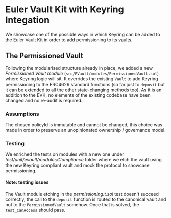 # Euler Vault Kit with Keyring Integation
We showcase one of the possible ways in which Keyring can be added to the Euler Vault Kit in order to add permissioning to its vaults.

## The Permissioned Vault
Following the modularised structure already in place, we added a new *Permissioned Vault module* (`src/EVault/modules/PermissionedVault.sol`) where Keyring logic will sit. It overrides the existing `Vault` to add Keyring permissioning to the ERC4626 standard functions (so far just to `deposit` but it can be extended to all the other state-changing methods too).
As it is an addition to the EVK, no elements of the existing codebase have been changed and no re-audit is required.

### Assumptions
The chosen policyId is immutable and cannot be changed, this choice was made in order to preserve an unopinionated ownership / governance model.

### Testing
We enriched the tests on modules with a new one under *test/unit/evault/modules/Compliance* folder where we etch the vault using the new Keyring compliant vault and mock the protocol to showcase permissioning.

#### Note: testing issues
The Vault module etching in the *permissioning.t.sol* test doesn't succeed correctly, the call to the `deposit` function is routed to the canonical vault and not to the `PermissionedVault` somehow.
Once that is solved, the `test_CanAccess` should pass.
